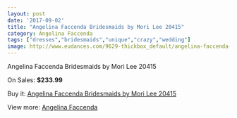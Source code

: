 ```yaml
---
layout: post
date: '2017-09-02'
title: "Angelina Faccenda Bridesmaids by Mori Lee 20415"
category: Angelina Faccenda
tags: ["dresses","bridesmaids","unique","crazy","wedding"]
image: http://www.eudances.com/9629-thickbox_default/angelina-faccenda-bridesmaids-by-mori-lee-20415.jpg
---
```

Angelina Faccenda Bridesmaids by Mori Lee 20415

On Sales: **$233.99**
<a href="https://www.eudances.com/en/angelina-faccenda/3176-angelina-faccenda-bridesmaids-by-mori-lee-20415.html"><amp-img layout="responsive" width="600" height="600" src="//www.eudances.com/9629-thickbox_default/angelina-faccenda-bridesmaids-by-mori-lee-20415.jpg" alt="Angelina Faccenda Bridesmaids by Mori Lee 20415 0" /></a>
<a href="https://www.eudances.com/en/angelina-faccenda/3176-angelina-faccenda-bridesmaids-by-mori-lee-20415.html"><amp-img layout="responsive" width="600" height="600" src="//www.eudances.com/9632-thickbox_default/angelina-faccenda-bridesmaids-by-mori-lee-20415.jpg" alt="Angelina Faccenda Bridesmaids by Mori Lee 20415 1" /></a>
<a href="https://www.eudances.com/en/angelina-faccenda/3176-angelina-faccenda-bridesmaids-by-mori-lee-20415.html"><amp-img layout="responsive" width="600" height="600" src="//www.eudances.com/9631-thickbox_default/angelina-faccenda-bridesmaids-by-mori-lee-20415.jpg" alt="Angelina Faccenda Bridesmaids by Mori Lee 20415 2" /></a>
<a href="https://www.eudances.com/en/angelina-faccenda/3176-angelina-faccenda-bridesmaids-by-mori-lee-20415.html"><amp-img layout="responsive" width="600" height="600" src="//www.eudances.com/9630-thickbox_default/angelina-faccenda-bridesmaids-by-mori-lee-20415.jpg" alt="Angelina Faccenda Bridesmaids by Mori Lee 20415 3" /></a>

Buy it: [Angelina Faccenda Bridesmaids by Mori Lee 20415](https://www.eudances.com/en/angelina-faccenda/3176-angelina-faccenda-bridesmaids-by-mori-lee-20415.html "Angelina Faccenda Bridesmaids by Mori Lee 20415")

View more: [Angelina Faccenda](https://www.eudances.com/en/55-angelina-faccenda "Angelina Faccenda")